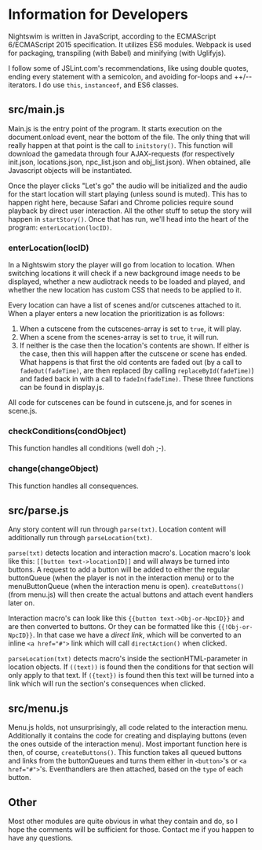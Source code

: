 # Information for Developers
Nightswim is written in JavaScript, according to the ECMAScript 6/ECMAScript 2015 specification. It utilizes ES6 modules. Webpack is used for packaging, transpiling (with Babel) and minifying (with Uglifyjs).

I follow some of JSLint.com's recommendations, like using double quotes, ending every statement with a semicolon, and avoiding for-loops and ++/-- iterators. I do use `this`, `instanceof`, and ES6 classes.

## src/main.js
Main.js is the entry point of the program. It starts execution on the document.onload event, near the bottom of the file. The only thing that will really happen at that point is the call to `initstory()`. This function will download the gamedata through four AJAX-requests (for respectively init.json, locations.json, npc_list.json and obj_list.json). When obtained, alle Javascript objects will be instantiated.

Once the player clicks "Let's go" the audio will be initialized and the audio for the start location will start playing (unless sound is muted). This has to happen right here, because Safari and Chrome policies require sound playback by direct user interaction. All the other stuff to setup the story will happen in `startStory()`. Once that has run, we'll head into the heart of the program: `enterLocation(locID)`.

### enterLocation(locID)
In a Nightswim story the player will go from location to location. When switching locations it will check if a new background image needs to be displayed, whether a new audiotrack needs to be loaded and played, and whether the new location has custom CSS that needs to be applied to it.

Every location can have a list of scenes and/or cutscenes attached to it. When a player enters a new location the prioritization is as follows:
1. When a cutscene from the cutscenes-array is set to `true`, it will play.
2. When a scene from the scenes-array is set to `true`, it will run.
3. If neither is the case then the location's contents are shown. If either is the case, then this will happen after the cutscene or scene has ended. What happens is that first the old contents are faded out (by a call to `fadeOut(fadeTime)`, are then replaced (by calling `replaceById(fadeTime)`) and faded back in with a call to `fadeIn(fadeTime)`. These three functions can be found in display.js.

All code for cutscenes can be found in cutscene.js, and for scenes in scene.js.

### checkConditions(condObject)
This function handles all conditions (well doh ;-).

### change(changeObject)
This function handles all consequences.

## src/parse.js
Any story content will run through `parse(txt)`. Location content will additionally run through `parseLocation(txt)`.

`parse(txt)` detects location and interaction macro's. Location macro's look like this:
`[[button text->locationID]]` and will always be turned into buttons. A request to add a button will be added to either the regular buttonQueue (when the player is not in the interaction menu) or to the menuButtonQueue (when the interaction menu is open). `createButtons()` (from menu.js) will then create the actual buttons and attach event handlers later on.

Interaction macro's can look like this `{{button text->Obj-or-NpcID}}` and are then converted to buttons. Or they can be formatted like this `{{!Obj-or-NpcID}}`. In that case we have a *direct link*, which will be converted to an inline `<a href="#">` link which will call `directAction()` when clicked.

`parseLocation(txt)` detects macro's inside the sectionHTML-parameter in location objects.
If `((text))` is found then the conditions for that section will only apply to that text.
If `({text})` is found then this text will be turned into a link which will run the section's consequences when clicked.

## src/menu.js
Menu.js holds, not unsurprisingly, all code related to the interaction menu. Additionally it contains the code for creating and displaying buttons (even the ones outside of the interaction menu). Most important function here is then, of course, `createButtons()`. This function takes all queued buttons and links from the buttonQueues and turns them either in `<button>`'s or `<a href="#">`'s. Eventhandlers are then attached, based on the `type` of each button.

## Other
Most other modules are quite obvious in what they contain and do, so I hope the comments will be sufficient for those. Contact me if you happen to have any questions.